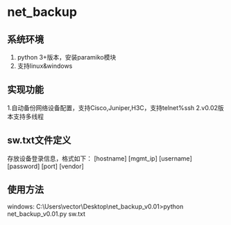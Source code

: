 # net_backup

## 系统环境
1. python 3+版本，安装paramiko模块
2. 支持linux&windows

## 实现功能
1.自动备份网络设备配置，支持Cisco,Juniper,H3C，支持telnet%ssh
2.v0.02版本支持多线程

## sw.txt文件定义
存放设备登录信息，格式如下：
[hostname] [mgmt_ip] [username] [password] [port] [vendor]

## 使用方法
windows:
C:\Users\vector\Desktop\net_backup_v0.01>python net_backup_v0.01.py sw.txt 

